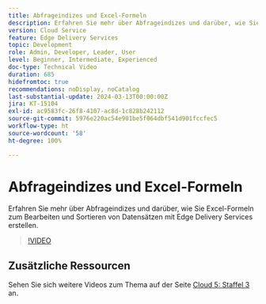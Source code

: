 ```yaml
---
title: Abfrageindizes und Excel-Formeln
description: Erfahren Sie mehr über Abfrageindizes und darüber, wie Sie Excel-Formeln zum Bearbeiten und Sortieren von Datensätzen mit Edge Delivery Services erstellen.
version: Cloud Service
feature: Edge Delivery Services
topic: Development
role: Admin, Developer, Leader, User
level: Beginner, Intermediate, Experienced
doc-type: Technical Video
duration: 685
hidefromtoc: true
recommendations: noDisplay, noCatalog
last-substantial-update: 2024-03-13T00:00:00Z
jira: KT-15104
exl-id: ac9583fc-26f8-4107-ac8d-1c828b242112
source-git-commit: 5976e220ac54e901be5f064dbf541d901fccfec5
workflow-type: ht
source-wordcount: '58'
ht-degree: 100%

---
```


# Abfrageindizes und Excel-Formeln

Erfahren Sie mehr über Abfrageindizes und darüber, wie Sie Excel-Formeln zum Bearbeiten und Sortieren von Datensätzen mit Edge Delivery Services erstellen.

>[!VIDEO](https://video.tv.adobe.com/v/3427787/?learn=on)

## Zusätzliche Ressourcen

Sehen Sie sich weitere Videos zum Thema auf der Seite [Cloud 5: Staffel 3](../cloud5-season-3.md) an.
